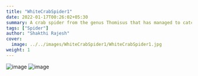 ```yaml
---
title: "WhiteCrabSpider1"
date: 2022-01-17T00:26:02+05:30
summary: A crab spider from the genus Thomisus that has managed to catch a praying mantis...
tags: ["Spider"]
author: "Shakthi Rajesh"
cover:
  image: ../../images/WhiteCrabSpider1/WhiteCrabSpider1.jpg
weight: 1
---
```

![image](../../images/WhiteCrabSpider/WhiteCrabSpider2.jpg)
![image](../../images/WhiteCrabSpider/WhiteCrabSpider3.jpg)
